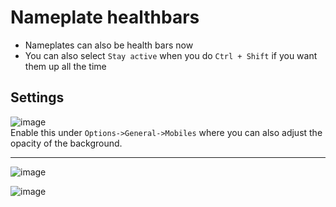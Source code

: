 # Nameplate healthbars
* Nameplates can also be health bars now  
* You can also select `Stay active` when you do `Ctrl + Shift` if you want them up all the time

## Settings
![image](https://user-images.githubusercontent.com/3859393/226234546-9f5b3ded-3c44-4d4d-8d27-2c7ea0cb29c0.png)  
Enable this under `Options->General->Mobiles` where you can also adjust the opacity of the background.

***

![image](https://user-images.githubusercontent.com/3859393/226234556-a1d8478b-963a-4f30-857c-f0638b0cc4ff.png)

![image](https://user-images.githubusercontent.com/3859393/226687044-cc433c20-00e8-4dba-8236-c50c9b2d2ad0.png)
